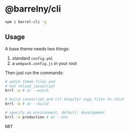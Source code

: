 # @barrelny/cli

```bash
npm i barrel-cli -g
```

## Usage
A base theme needs two things:
1. standard `config.yml`
2. a `webpack.config.js` in your root

Then just run the commands:

```bash
# watch theme files and
# hot reload javascript
brrl -w # or --watch

# build javascript and (if shopify) copy files to /dist
brrl -b # or --build

# specify an environment, default: development
brrl -e production # or --env
```

MIT
